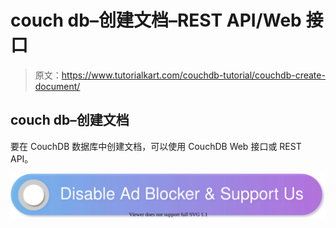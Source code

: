 # couch db–创建文档–REST API/Web 接口

> 原文：<https://www.tutorialkart.com/couchdb-tutorial/couchdb-create-document/>

## couch db–创建文档

要在 CouchDB 数据库中创建文档，可以使用 CouchDB Web 接口或 REST API。

[![](img/925da31b32d6bc3827932f6c8afb11bb.png)](https://www.tutorialkart.com/)